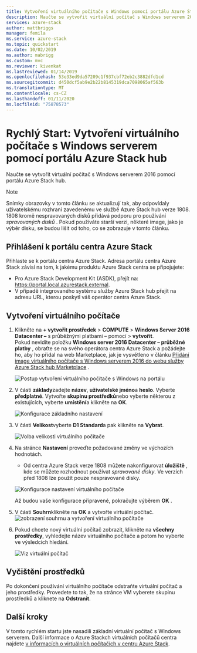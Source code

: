 ```yaml
---
title: Vytvoření virtuálního počítače s Windows pomocí portálu Azure Stack hub | Microsoft Docs
description: Naučte se vytvořit virtuální počítač s Windows serverem 2016 pomocí portálu Azure Stack hub.
services: azure-stack
author: mattbriggs
manager: femila
ms.service: azure-stack
ms.topic: quickstart
ms.date: 10/02/2019
ms.author: mabrigg
ms.custom: mvc
ms.reviewer: kivenkat
ms.lastreviewed: 01/14/2019
ms.openlocfilehash: 53e33ed9da57209c1f937cbf72eb2c3882dfd1cd
ms.sourcegitcommit: d450dcf5ab9e2b22b8145319dca7098065af563b
ms.translationtype: MT
ms.contentlocale: cs-CZ
ms.lasthandoff: 01/11/2020
ms.locfileid: "75878573"
---
```

# <a name="quickstart-create-a-windows-server-vm-with-the-azure-stack-hub-portal"></a>Rychlý Start: Vytvoření virtuálního počítače s Windows serverem pomocí portálu Azure Stack hub

Naučte se vytvořit virtuální počítač s Windows serverem 2016 pomocí portálu Azure Stack hub.

> [!NOTE]  
> Snímky obrazovky v tomto článku se aktualizují tak, aby odpovídaly uživatelskému rozhraní zavedenému ve službě Azure Stack hub verze 1808. 1808 kromě nespravovaných disků přidává podporu pro používání *spravovaných disků* . Pokud používáte starší verzi, některé image, jako je výběr disku, se budou lišit od toho, co se zobrazuje v tomto článku.  


## <a name="sign-in-to-the-azure-stack-hub-portal"></a>Přihlášení k portálu centra Azure Stack

Přihlaste se k portálu centra Azure Stack. Adresa portálu centra Azure Stack závisí na tom, k jakému produktu Azure Stack centra se připojujete:

* Pro Azure Stack Development Kit (ASDK), přejít na: https://portal.local.azurestack.external.
* V případě integrovaného systému služby Azure Stack hub přejít na adresu URL, kterou poskytl váš operátor centra Azure Stack.

## <a name="create-a-vm"></a>Vytvoření virtuálního počítače

1. Klikněte na **+ vytvořit prostředek** > **COMPUTE** > **Windows Server 2016 Datacenter –** s průběžnými platbami – pomocí > **vytvořit**. <br> Pokud nevidíte položku **Windows server 2016 Datacenter – průběžné platby** , obraťte se na svého operátora centra Azure Stack a požádejte ho, aby ho přidal na web Marketplace, jak je vysvětleno v článku [Přidání image virtuálního počítače s Windows serverem 2016 do webu služby Azure Stack hub Marketplace](../operator/azure-stack-create-and-publish-marketplace-item.md) .

    ![Postup vytvoření virtuálního počítače s Windows na portálu](media/azure-stack-quick-windows-portal/image01.png)

2. V části **základy**zadejte **název**, **uživatelské jméno**a **heslo**. Vyberte **předplatné**. Vytvořte **skupinu prostředků**nebo vyberte některou z existujících, vyberte **umístění**a klikněte na **OK**.

    ![Konfigurace základního nastavení](media/azure-stack-quick-windows-portal/image02.png)

3. V části **Velikost**vyberte **D1 Standard**a pak klikněte na **Vybrat**.  

    ![Volba velikosti virtuálního počítače](media/azure-stack-quick-windows-portal/image03.png)

4. Na stránce **Nastavení** proveďte požadované změny ve výchozích hodnotách.
   - Od centra Azure Stack verze 1808 můžete nakonfigurovat **úložiště** , kde se můžete rozhodnout používat *spravované disky*. Ve verzích před 1808 lze použít pouze nespravované disky.  

   ![Konfigurace nastavení virtuálního počítače](media/azure-stack-quick-windows-portal/image04.png)  

   Až budou vaše konfigurace připravené, pokračujte výběrem **OK** .

5. V části **Souhrn**klikněte na **OK** a vytvořte virtuální počítač.
    ![zobrazení souhrnu a vytvoření virtuálního počítače](media/azure-stack-quick-windows-portal/image05.png)

6. Pokud chcete nový virtuální počítač zobrazit, klikněte na **všechny prostředky**, vyhledejte název virtuálního počítače a potom ho vyberte ve výsledcích hledání.

    ![Viz virtuální počítač](media/azure-stack-quick-windows-portal/image06.png)

## <a name="clean-up-resources"></a>Vyčištění prostředků

Po dokončení používání virtuálního počítače odstraňte virtuální počítač a jeho prostředky. Provedete to tak, že na stránce VM vyberete skupinu prostředků a kliknete na **Odstranit**.

## <a name="next-steps"></a>Další kroky

V tomto rychlém startu jste nasadili základní virtuální počítač s Windows serverem. Další informace o Azure Stackch virtuálních počítačů centra najdete [v informacích o virtuálních počítačích v centru Azure Stack](azure-stack-vm-considerations.md).
